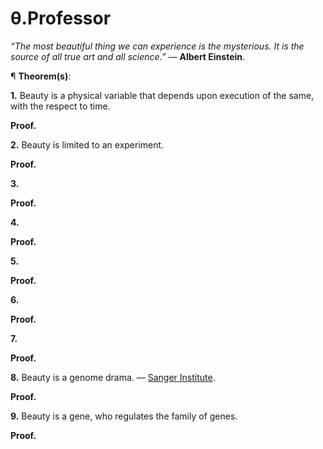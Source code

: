 # θ.Professor
<i>“The most beautiful thing we can experience is the mysterious. It is the source of all true art and all science.”</i> ― <b>Albert Einstein</b>.

¶ <b>Theorem(s)</b>:

<b>1.</b> Beauty is a physical variable that depends upon execution of the same, with the respect to time.

<b>Proof.</b>

<b>2.</b> Beauty is limited to an experiment.

<b>Proof.</b>

<b>3.</b>

<b>Proof.</b>

<b>4.</b>

<b>Proof.</b>

<b>5.</b>

<b>Proof.</b>

<b>6.</b>

<b>Proof.</b>

<b>7.</b>

<b>Proof.</b>

<b>8.</b> Beauty is a genome drama. — [Sanger Institute](http://sanger.ac.uk/).

<b>Proof.</b>

<b>9.</b> Beauty is a gene, who regulates the family of genes.

<b>Proof.</b>
